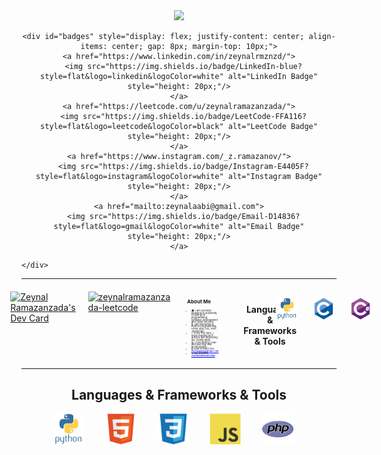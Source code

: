 <div id="header" align="center">
    <img src="https://media.giphy.com/media/SHjOSDkKZ18qOHA5B5/giphy.gif" width="60"/>
  
    <div id="badges" style="display: flex; justify-content: center; align-items: center; gap: 8px; margin-top: 10px;">
    <a href="https://www.linkedin.com/in/zeynalrmznzd/">
      <img src="https://img.shields.io/badge/LinkedIn-blue?style=flat&logo=linkedin&logoColor=white" alt="LinkedIn Badge" style="height: 20px;"/>
    </a>
    <a href="https://leetcode.com/u/zeynalramazanzada/">
      <img src="https://img.shields.io/badge/LeetCode-FFA116?style=flat&logo=leetcode&logoColor=black" alt="LeetCode Badge" style="height: 20px;"/>
    </a>
    <a href="https://www.instagram.com/_z.ramazanov/">
      <img src="https://img.shields.io/badge/Instagram-E4405F?style=flat&logo=instagram&logoColor=white" alt="Instagram Badge" style="height: 20px;"/>
    </a>
    <a href="mailto:zeynalaabi@gmail.com">
      <img src="https://img.shields.io/badge/Email-D14836?style=flat&logo=gmail&logoColor=white" alt="Email Badge" style="height: 20px;"/>
    </a>
  </div>
  
    </div>
  </div>
  
  
  ---
  
  <div style="display: flex; justify-content: center; align-items: flex-start; gap: 20px; margin-top: 20px;">
    <!-- Daily.dev card -->
    <a href="https://app.daily.dev/zeynalramazanzada">
        <img src="https://api.daily.dev/devcards/v2/FeLhPpPmOsauPozp4FUy3.png?type=wide&r=j4s" width="652" alt="Zeynal Ramazanzada's Dev Card"/>
    </a>
  
  <!-- LeetCode Stats Card -->
  <a href="https://leetcode.com/u/zeynalramazanzada/" target="_blank">
    <img src="https://leetcard.jacoblin.cool/zeynalramazanzada?theme=dark&font=Karma&ext=heatmap" alt="zeynalramazanzada-leetcode" width="320" />
</a>

   <!-- About Me Section -->
  <div>
    <h3 style="font-size: 8px;">About Me</h3>
    <ul style="font-size: 4px; line-height: 0.9;">
        <li>🎓 I am currently studying at university, focusing on programming, software development and cyber security.</li>
        <li>📌 I am interested in Python programming, HTML and CSS, PHP, JavaScript.</li>
        <li>⚡ In my free time, I enjoy reading tech articles and improving my coding skills.</li>
        <li>💻 I love writing code and learning new technologies.</li>
      <li>📧 How to reach me: <a href="mailto:zeynalaabi@gmail.com" style="color:blue; font-size: 4px;">zeynalaabi@gmail.com</a></li>
      <li>🌐 My website: <a href="https://bento.me/zeynalrmznzd" style="color:blue; font-size: 4px;">zeynalramazanzada</a></li>
    </ul>
  </div>
  
  ---
  
  <!-- Languages and Tools Section -->
  <div>
    <h3 align="center" style="font-size: 14px;">Languages & Frameworks & Tools</h3>
  </div>
    <div align="center" style="display: flex; justify-content: center; gap: 10px; margin-top: 10px;">
      <img src="https://github.com/devicons/devicon/blob/master/icons/python/python-original-wordmark.svg" title="Python" alt="Python" width="35" height="35"/>&nbsp;
      <img src="https://github.com/devicons/devicon/blob/master/icons/c/c-original.svg" title="C" alt="C" width="35" height="35"/>&nbsp;
      <img src="https://github.com/devicons/devicon/blob/master/icons/csharp/csharp-original.svg" title="C#" alt="C#" width="35" height="35"/>&nbsp;
    </div>
  </div>

---

<!-- Languages and Tools Section -->
<div>
  <h2 align="center">Languages & Frameworks & Tools</h2>
  <div align="center" style="display: flex; justify-content: center; gap: 15px; margin-top: 10px;">
      <img src="https://github.com/devicons/devicon/blob/master/icons/python/python-original-wordmark.svg" title="Python" alt="Python" width="50" height="50"/>&nbsp;
      <img src="https://github.com/devicons/devicon/blob/master/icons/html5/html5-original.svg" title="HTML5" alt="HTML5" width="50" height="50"/>&nbsp;
      <img src="https://github.com/devicons/devicon/blob/master/icons/css3/css3-original.svg" title="CSS3" alt="CSS3" width="50" height="50"/>&nbsp;
      <img src="https://github.com/devicons/devicon/blob/master/icons/javascript/javascript-original.svg" title="JavaScript" alt="JavaScript" width="50" height="50"/>&nbsp;
      <img src="https://github.com/devicons/devicon/blob/master/icons/php/php-original.svg" title="PHP" alt="PHP" width="50" height="50"/>&nbsp;
  </div>
</div>
